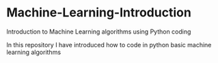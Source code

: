 # Machine-Learning-Introduction
Introduction to Machine Learning algorithms using Python coding

In this repository I have introduced how to code in python basic machine learning algorithms
